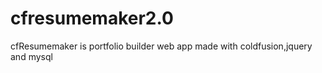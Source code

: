 # cfresumemaker2.0
cfResumemaker is portfolio builder web app made with coldfusion,jquery and mysql

